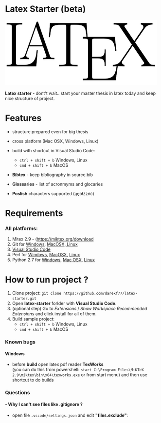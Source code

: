 Latex Starter (beta)
===================

![ ](latex.jpg)

**Latex starter**  -  dont't wait.. start your master thesis in latex today
and keep nice structure of project.

# Features

 - structure prepared even for big thesis
 - cross platform (Mac OSX, Windows, Linux)
 - build with shortcut in  Visual Studio Code:
    -   `ctrl + shift + b`   Windows, Linux
	-   `cmd + shift + b`   MacOS

 - **Bibtex** - keep bibliography in source.bib
 - **Glossaries** - list of acronmyms and glocaries
 - **Poslish** characters supported (ąęółźźńć)

# Requirements 

### All platforms:
 1. Mitex 2.9 - (https://miktex.org/download
 2. Git for [Windows](https://git-scm.com/download/win), [MacOSX, Linux](https://git-scm.com/book/en/v2/Getting-Started-Installing-Git)
 2. [Visual Studio Code](https://code.visualstudio.com/download)
 3. Perl for [Windows](http://strawberryperl.com/),  [MacOSX](https://learn.perl.org/installing/osx.html),  [Linux](https://learn.perl.org/installing/unix_linux.html)
 4. Python 2.7 for [Windows](https://www.python.org/downloads/windows/), [Mac OSX](https://www.python.org/downloads/mac-osx/), [Linux](http://docs.python-guide.org/en/latest/starting/install/linux/)


# How to run project ?

 1. Clone  project: `git clone https://github.com/darekf77/latex-starter.git`
 2. Open **latex-starter** forlder with **Visual Studio Code**.
 3. (optional step) Go to *Extensions* / *Show Workspace Recommended Extensions* and click install for all of them.
 3. Build sample project:
	 -   `ctrl + shift + b`   Windows, Linux
	 -   `cmd + shift + b`   MacOS




### Known bugs
#### Windows 
- before **build** open latex pdf reader **TexWorks**  
(you can do this from powershell: `start C:\Program Files\MiKTeX 2.9\miktex\bin\x64\texworks.exe` or from start menu) and then use shortcut to do builds

### Questions
#### - Why I can't see files like .gitignore ?
- open file `.vscode/settings.json` and edit  **"files.exclude"**:

